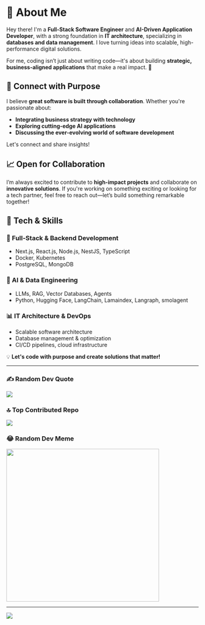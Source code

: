 # 💫 About Me  
Hey there! I'm a **Full-Stack Software Engineer** and **AI-Driven Application Developer**, with a strong foundation in **IT architecture**, specializing in **databases and data management**. I love turning ideas into scalable, high-performance digital solutions.  

For me, coding isn’t just about writing code—it's about building **strategic, business-aligned applications** that make a real impact. 🚀  

## 🔗 Connect with Purpose  
I believe **great software is built through collaboration**. Whether you're passionate about:  
- **Integrating business strategy with technology**  
- **Exploring cutting-edge AI applications**  
- **Discussing the ever-evolving world of software development**  

Let's connect and share insights!  

## 📈 Open for Collaboration  
I’m always excited to contribute to **high-impact projects** and collaborate on **innovative solutions**. If you're working on something exciting or looking for a tech partner, feel free to reach out—let’s build something remarkable together!  

## 🔧 Tech & Skills  
### **🚀 Full-Stack & Backend Development**  
- Next.js, React.js, Node.js, NestJS, TypeScript  
- Docker, Kubernetes  
- PostgreSQL, MongoDB  

### **🤖 AI & Data Engineering**  
- LLMs, RAG, Vector Databases, Agents  
- Python, Hugging Face, LangChain, Lamaindex, Langraph, smolagent

### **📊 IT Architecture & DevOps**  
- Scalable software architecture  
- Database management & optimization  
- CI/CD pipelines, cloud infrastructure  

💡 **Let's code with purpose and create solutions that matter!**  

---

### ✍️ Random Dev Quote
![](https://quotes-github-readme.vercel.app/api?type=horizontal&theme=radical)

### 🔝 Top Contributed Repo
![](https://github-contributor-stats.vercel.app/api?username=oularefodos&limit=5&theme=dark&combine_all_yearly_contributions=true)

### 😂 Random Dev Meme
<img src='https://randommeme-five.vercel.app/' style="height: 400px;"/>

---
[![](https://visitcount.itsvg.in/api?id=oularefodos&icon=0&color=0)](https://visitcount.itsvg.in)

<!-- Proudly created with GPRM ( https://gprm.itsvg.in ) -->


